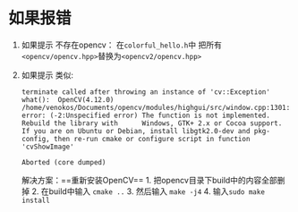 # 如果报错

1. 如果提示 不存在opencv：
    在`colorful_hello.h`中 把所有` <opencv/opencv.hpp> `替换为`<opencv2/opencv.hpp>`
2. 如果提示 类似:
   ```
   terminate called after throwing an instance of 'cv::Exception'
   what():  OpenCV(4.12.0) /home/venokos/Documents/opencv/modules/highgui/src/window.cpp:1301: error: (-2:Unspecified error) The function is not implemented. Rebuild the library with      Windows, GTK+ 2.x or Cocoa support. If you are on Ubuntu or Debian, install libgtk2.0-dev and pkg-config, then re-run cmake or configure script in function 'cvShowImage'

   Aborted (core dumped)
   ```
   
   解决方案：==重新安装OpenCV==
        1. 把opencv目录下build中的内容全部删掉
        2. 在build中输入 `cmake ..`
        3. 然后输入 `make -j4`
        4. 输入`sudo make install`
